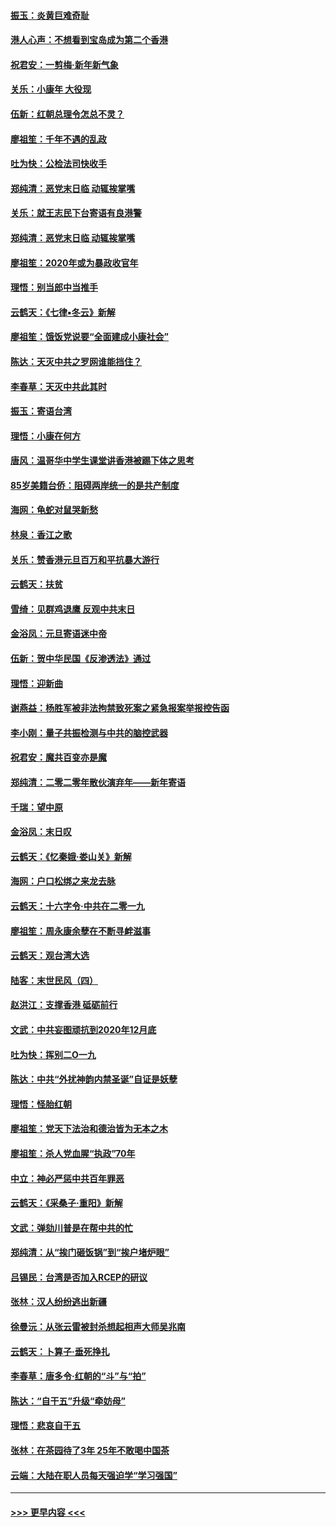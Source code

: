 #### [振玉：炎黄巨难奇耻](../pages/nsc993/n11779632.md?t=01100422) 
#### [港人心声：不想看到宝岛成为第二个香港](../pages/nsc993/n11778817.md?t=01100422) 
#### [祝君安：一剪梅‧新年新气象](../pages/nsc993/n11776340.md?t=01100422) 
#### [关乐：小康年 大役现](../pages/nsc993/n11774213.md?t=01100422) 
#### [伍新：红朝总理令怎总不灵？](../pages/nsc993/n11770813.md?t=01100422) 
#### [廖祖笙：千年不遇的乱政](../pages/nsc993/n11770373.md?t=01100422) 
#### [吐为快：公检法司快收手](../pages/nsc993/n11770359.md?t=01100422) 
#### [郑纯清：恶党末日临 动辄挨掌嘴](../pages/nsc993/n11769912.md?t=01100422) 
#### [关乐：就王志民下台寄语有良港警](../pages/nsc993/n11769903.md?t=01100422) 
#### [郑纯清：恶党末日临 动辄挨掌嘴](../pages/nsc993/n11769356.md?t=01100422) 
#### [廖祖笙：2020年或为暴政收官年](../pages/nsc993/n11768216.md?t=01100422) 
#### [理悟：别当郎中当推手](../pages/nsc993/n11768243.md?t=01100422) 
#### [云鹤天：《七律▪冬云》新解](../pages/nsc993/n11768204.md?t=01100422) 
#### [廖祖笙：饿饭党说要“全面建成小康社会”](../pages/nsc993/n11767482.md?t=01100422) 
#### [陈达：天灭中共之罗网谁能挡住？](../pages/nsc993/n11767465.md?t=01100422) 
#### [李春草：天灭中共此其时](../pages/nsc993/n11767452.md?t=01100422) 
#### [振玉：寄语台湾](../pages/nsc993/n11767432.md?t=01100422) 
#### [理悟：小康在何方](../pages/nsc993/n11767394.md?t=01100422) 
#### [唐风：温哥华中学生课堂讲香港被踢下体之思考](../pages/nsc993/n11766848.md?t=01100422) 
#### [85岁美籍台侨：阻碍两岸统一的是共产制度](../pages/nsc993/n11765043.md?t=01100422) 
#### [海网：龟蛇对鼠哭新愁](../pages/nsc993/n11764895.md?t=01100422) 
#### [林泉：香江之歌](../pages/nsc993/n11764415.md?t=01100422) 
#### [关乐：赞香港元旦百万和平抗暴大游行](../pages/nsc993/n11764382.md?t=01100422) 
#### [云鹤天：扶贫](../pages/nsc993/n11764245.md?t=01100422) 
#### [雪绮：见群鸡退鹰  反观中共末日](../pages/nsc993/n11762112.md?t=01100422) 
#### [金浴凤：元旦寄语迷中帝](../pages/nsc993/n11761788.md?t=01100422) 
#### [伍新：贺中华民国《反渗透法》通过](../pages/nsc993/n11761994.md?t=01100422) 
#### [理悟：迎新曲](../pages/nsc993/n11761152.md?t=01100422) 
#### [谢燕益：杨胜军被非法拘禁致死案之紧急报案举报控告函](../pages/nsc993/n11756134.md?t=01100422) 
#### [李小刚：量子共振检测与中共的脑控武器](../pages/nsc993/n11754518.md?t=01100422) 
#### [祝君安：魔共百变亦是魔](../pages/nsc993/n11754469.md?t=01100422) 
#### [郑纯清：二零二零年散伙演弃年——新年寄语](../pages/nsc993/n11754195.md?t=01100422) 
#### [千瑞：望中原](../pages/nsc993/n11754159.md?t=01100422) 
#### [金浴凤：末日叹](../pages/nsc993/n11752359.md?t=01100422) 
#### [云鹤天：《忆秦娥‧娄山关》新解](../pages/nsc993/n11752348.md?t=01100422) 
#### [海网：户口松绑之来龙去脉](../pages/nsc993/n11752328.md?t=01100422) 
#### [云鹤天：十六字令‧中共在二零一九](../pages/nsc993/n11752305.md?t=01100422) 
#### [廖祖笙：周永康余孽在不断寻衅滋事](../pages/nsc993/n11751013.md?t=01100422) 
#### [云鹤天：观台湾大选](../pages/nsc993/n11751007.md?t=01100422) 
#### [陆客：末世民风（四）](../pages/nsc993/n11749203.md?t=01100422) 
#### [赵洪江：支撑香港 砥砺前行](../pages/nsc993/n11748482.md?t=01100422) 
#### [文武：中共妄图顽抗到2020年12月底](../pages/nsc993/n11748446.md?t=01100422) 
#### [吐为快：挥别二O一九](../pages/nsc993/n11748411.md?t=01100422) 
#### [陈达：中共“外扰神韵内禁圣诞”自证是妖孽](../pages/nsc993/n11748226.md?t=01100422) 
#### [理悟：怪胎红朝](../pages/nsc993/n11748206.md?t=01100422) 
#### [廖祖笙：党天下法治和德治皆为无本之木](../pages/nsc993/n11748135.md?t=01100422) 
#### [廖祖笙：杀人党血腥“执政”70年](../pages/nsc993/n11745144.md?t=01100422) 
#### [中立：神必严惩中共百年罪恶](../pages/nsc993/n11744970.md?t=01100422) 
#### [云鹤天：《采桑子‧重阳》新解](../pages/nsc993/n11744948.md?t=01100422) 
#### [文武：弹劾川普是在帮中共的忙](../pages/nsc993/n11744758.md?t=01100422) 
#### [郑纯清：从“挨门砸饭锅”到“挨户堵炉眼”](../pages/nsc993/n11744745.md?t=01100422) 
#### [吕锡民：台湾是否加入RCEP的研议](../pages/nsc993/n11744701.md?t=01100422) 
#### [张林：汉人纷纷逃出新疆](../pages/nsc993/n11743530.md?t=01100422) 
#### [徐曼沅：从张云雷被封杀想起相声大师吴兆南](../pages/nsc993/n11741816.md?t=01100422) 
#### [云鹤天：卜算子‧垂死挣扎](../pages/nsc993/n11739956.md?t=01100422) 
#### [李春草：唐多令‧红朝的“斗”与“拍”](../pages/nsc993/n11739830.md?t=01100422) 
#### [陈达：“自干五”升级“牵妨母”](../pages/nsc993/n11739724.md?t=01100422) 
#### [理悟：悲哀自干五](../pages/nsc993/n11739547.md?t=01100422) 
#### [张林：在茶园待了3年 25年不敢喝中国茶](../pages/nsc993/n11739240.md?t=01100422) 
#### [云端：大陆在职人员每天强迫学“学习强国”](../pages/nsc993/n11738735.md?t=01100422) 

----
#### [ >>> 更早内容 <<< ](../indexes/nsc993-earlier.md)

